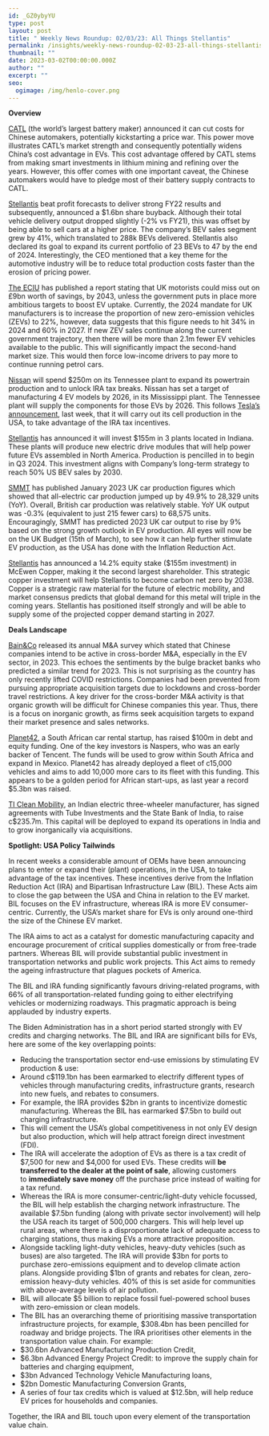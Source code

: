 ```yaml
---
id: _GZ0ybyYU
type: post
layout: post
title: " Weekly News Roundup: 02/03/23: All Things Stellantis"
permalink: /insights/weekly-news-roundup-02-03-23-all-things-stellantis/
thumbnail: ""
date: 2023-03-02T00:00:00.000Z
author: ""
excerpt: ""
seo:
  ogimage: /img/henlo-cover.png
---
```

**Overview**

[CATL](https://www.reuters.com/business/autos-transportation/catls-price-war-shows-its-power-chinas-ev-edge-2023-02-26/) (the world’s largest battery maker) announced it can cut costs for Chinese automakers, potentially kickstarting a price war. This power move illustrates CATL’s market strength and consequently potentially widens China’s cost advantage in EVs. This cost advantage offered by CATL stems from making smart investments in lithium mining and refining over the years. However, this offer comes with one important caveat, the Chinese automakers would have to pledge most of their battery supply contracts to CATL.

[Stellantis](https://www.stellantis.com/en/news/press-releases/2023/february/full-year-2022-results) beat profit forecasts to deliver strong FY22 results and subsequently, announced a $1.6bn share buyback. Although their total vehicle delivery output dropped slightly (-2% vs FY21), this was offset by being able to sell cars at a higher price. The company’s BEV sales segment grew by 41%, which translated to 288k BEVs delivered. Stellantis also declared its goal to expand its current portfolio of 23 BEVs to 47 by the end of 2024. Interestingly, the CEO mentioned that a key theme for the automotive industry will be to reduce total production costs faster than the erosion of pricing power.

[The ECIU](https://eandt.theiet.org/content/articles/2023/02/uk-drivers-at-risk-of-losing-9bn-on-electric-vehicle-savings/) has published a report stating that UK motorists could miss out on £9bn worth of savings, by 2043, unless the government puts in place more ambitious targets to boost EV uptake. Currently, the 2024 mandate for UK manufacturers is to increase the proportion of new zero-emission vehicles (ZEVs) to 22%, however, data suggests that this figure needs to hit 34% in 2024 and 60% in 2027. If new ZEV sales continue along the current government trajectory, then there will be more than 2.1m fewer EV vehicles available to the public. This will significantly impact the second-hand market size. This would then force low-income drivers to pay more to continue running petrol cars. 

[Nissan](https://asia.nikkei.com/Business/Automobiles/Nissan-to-spend-250m-on-U.S.-plant-to-boost-EV-motor-production) will spend $250m on its Tennessee plant to expand its powertrain production and to unlock IRA tax breaks. Nissan has set a target of manufacturing 4 EV models by 2026, in its Mississippi plant. The Tennessee plant will supply the components for those EVs by 2026. This follows [Tesla’s announcement](https://europe.autonews.com/automakers/tesla-scales-back-german-battery-plant), last week, that it will carry out its cell production in the USA, to take advantage of the IRA tax incentives.

[Stellantis](https://www.benzinga.com/pressreleases/23/02/n31088081/stellantis-announces-155-million-investment-in-three-indiana-plants-to-support-north-american-elec) has announced it will invest $155m in 3 plants located in Indiana. These plants will produce new electric drive modules that will help power future EVs assembled in North America. Production is pencilled in to begin in Q3 2024. This investment aligns with Company’s long-term strategy to reach 50% US BEV sales by 2030. 

[SMMT](https://www.smmt.co.uk/2023/02/uk-car-production-stable-in-january-as-ev-output-charges-ahead/#:~:text=UK%2520car%2520production%2520was%2520stable,Manufacturers%2520and%2520Traders%2520(SMMT).) has published January 2023 UK car production figures which showed that all-electric car production jumped up by 49.9% to 28,329 units (YoY). Overall, British car production was relatively stable. YoY UK output was -0.3% (equivalent to just 215 fewer cars) to 68,575 units. Encouragingly, SMMT has predicted 2023 UK car output to rise by 9% based on the strong growth outlook in EV production. All eyes will now be on the UK Budget (15th of March), to see how it can help further stimulate EV production, as the USA has done with the Inflation Reduction Act. 

[Stellantis](https://www.stellantis.com/en/news/press-releases/2023/february/stellantis-announces-strategic-copper-investment-in-argentina-reinforcing-commitment-to-reaching-carbon-net-zero-by-2038) has announced a 14.2% equity stake ($155m investment) in McEwen Copper, making it the second largest shareholder. This strategic copper investment will help Stellantis to become carbon net zero by 2038. Copper is a strategic raw material for the future of electric mobility, and market consensus predicts that global demand for this metal will triple in the coming years. Stellantis has positioned itself strongly and will be able to supply some of the projected copper demand starting in 2027.

**Deals Landscape**

[Bain&Co](https://www.scmp.com/business/banking-finance/article/3211598/reopening-chinas-economy-unleash-ma-activity-2023-particularly-among-ev-and-consumer-firms-bain-says) released its annual M&A survey which stated that Chinese companies intend to be active in cross-border M&A, especially in the EV sector, in 2023. This echoes the sentiments by the bulge bracket banks who predicted a similar trend for 2023. This is not surprising as the country has only recently lifted COVID restrictions. Companies had been prevented from pursuing appropriate acquisition targets due to lockdowns and cross-border travel restrictions. A key driver for the cross-border M&A activity is that organic growth will be difficult for Chinese companies this year. Thus, there is a focus on inorganic growth, as firms seek acquisition targets to expand their market presence and sales networks.

[Planet42](https://www.bloomberg.com/news/articles/2023-02-22/naspers-backs-rent-to-buy-a-car-firm-in-100-million-deal?TrucksFoT=true&sref=uFYGeRuc), a South African car rental startup, has raised $100m in debt and equity funding. One of the key investors is Naspers, who was an early backer of Tencent. The funds will be used to grow within South Africa and expand in Mexico. Planet42 has already deployed a fleet of c15,000 vehicles and aims to add 10,000 more cars to its fleet with this funding. This appears to be a golden period for African start-ups, as last year a record $5.3bn was raised.

[TI Clean Mobility](https://mercomindia.com/ti-clean-mobility-raise-%25E2%2582%25B930-billion-ev/), an Indian electric three-wheeler manufacturer, has signed agreements with Tube Investments and the State Bank of India, to raise c$235.7m. This capital will be deployed to expand its operations in India and to grow inorganically via acquisitions. 

**Spotlight: USA Policy Tailwinds**

In recent weeks a considerable amount of OEMs have been announcing plans to enter or expand their (plant) operations, in the USA, to take advantage of the tax incentives. These incentives derive from the Inflation Reduction Act (IRA) and Bipartisan Infrastructure Law (BIL). These Acts aim to close the gap between the USA and China in relation to the EV market. BIL focuses on the EV infrastructure, whereas IRA is more EV consumer-centric. Currently, the USA’s market share for EVs is only around one-third the size of the Chinese EV market.

The IRA aims to act as a catalyst for domestic manufacturing capacity and encourage procurement of critical supplies domestically or from free-trade partners. Whereas BIL will provide substantial public investment in transportation networks and public work projects. This Act aims to remedy the ageing infrastructure that plagues pockets of America.

The BIL and IRA funding significantly favours driving-related programs, with 66% of all transportation-related funding going to either electrifying vehicles or modernizing roadways. This pragmatic approach is being applauded by industry experts.

The Biden Administration has in a short period started strongly with EV credits and charging networks. The BIL and IRA are significant bills for EVs, here are some of the key overlapping points:

* Reducing the transportation sector end-use emissions by stimulating EV production & use: 
* Around c$119.1bn has been earmarked to electrify different types of vehicles through manufacturing credits, infrastructure grants, research into new fuels, and rebates to consumers.
* For example, the IRA provides $2bn in grants to incentivize domestic manufacturing. Whereas the BIL has earmarked $7.5bn to build out charging infrastructure.
* This will cement the USA’s global competitiveness in not only EV design but also production, which will help attract foreign direct investment (FDI). 
* The IRA will accelerate the adoption of EVs as there is a tax credit of $7,500 for new and $4,000 for used EVs. These credits will **be transferred to the dealer at the point of sale**, allowing customers to **immediately save money** off the purchase price instead of waiting for a tax refund.     
* Whereas the IRA is more consumer-centric/light-duty vehicle focussed, the BIL will help establish the charging network infrastructure. The available $7.5bn funding (along with private sector involvement) will help the USA reach its target of 500,000 chargers. This will help level up rural areas, where there is a disproportionate lack of adequate access to charging stations, thus making EVs a more attractive proposition.
* Alongside tackling light-duty vehicles, heavy-duty vehicles (such as buses) are also targeted. The IRA will provide $3bn for ports to purchase zero-emissions equipment and to develop climate action plans. Alongside providing $1bn of grants and rebates for clean, zero-emission heavy-duty vehicles. 40% of this is set aside for communities with above-average levels of air pollution.
* BIL will allocate $5 billion to replace fossil fuel-powered school buses with zero-emission or clean models.
* The BIL has an overarching theme of prioritising massive transportation infrastructure projects, for example, $308.4bn has been pencilled for roadway and bridge projects. The IRA prioritises other elements in the transportation value chain. For example:
* $30.6bn Advanced Manufacturing Production Credit,
* $6.3bn Advanced Energy Project Credit: to improve the supply chain for batteries and charging equipment,
* $3bn Advanced Technology Vehicle Manufacturing loans,
* $2bn Domestic Manufacturing Conversion Grants,
* A series of four tax credits which is valued at $12.5bn, will help reduce EV prices for households and companies.

Together, the IRA and BIL touch upon every element of the transportation value chain.